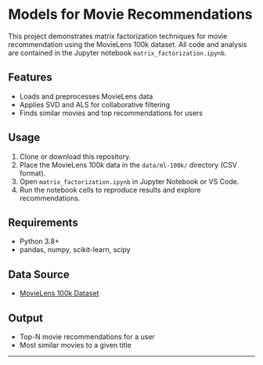 # Models for Movie Recommendations

This project demonstrates matrix factorization techniques for movie recommendation using the MovieLens 100k dataset. All code and analysis are contained in the Jupyter notebook `matrix_factorization.ipynb`.

## Features
- Loads and preprocesses MovieLens data
- Applies SVD and ALS for collaborative filtering
- Finds similar movies and top recommendations for users

## Usage
1. Clone or download this repository.
2. Place the MovieLens 100k data in the `data/ml-100k/` directory (CSV format).
3. Open `matrix_factorization.ipynb` in Jupyter Notebook or VS Code.
4. Run the notebook cells to reproduce results and explore recommendations.

## Requirements
- Python 3.8+
- pandas, numpy, scikit-learn, scipy


## Data Source
- [MovieLens 100k Dataset](https://grouplens.org/datasets/movielens/latest/)

## Output
- Top-N movie recommendations for a user
- Most similar movies to a given title

---